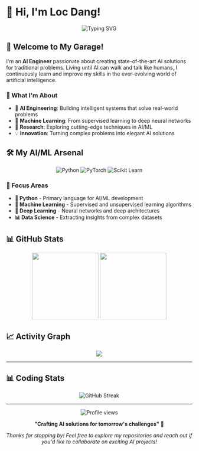# 👋 Hi, I'm Loc Dang!

<div align="center">
  <img src="https://readme-typing-svg.herokuapp.com?font=Fira+Code&pause=1000&color=36BCF7&center=true&vCenter=true&width=435&lines=AI+Engineer+%F0%9F%A4%96;Machine+Learning+Enthusiast+%F0%9F%A7%A0;Problem+Solver+%E2%9A%A1" alt="Typing SVG" />
</div>

## 🚗 Welcome to My Garage!

I'm an **AI Engineer** passionate about creating state-of-the-art AI solutions for traditional problems. Living until AI can walk and talk like humans, I continuously learn and improve my skills in the ever-evolving world of artificial intelligence.

### 🎯 What I'm About

- 🤖 **AI Engineering**: Building intelligent systems that solve real-world problems
- 🧠 **Machine Learning**: From supervised learning to deep neural networks
- 🔬 **Research**: Exploring cutting-edge techniques in AI/ML
- 💡 **Innovation**: Turning complex problems into elegant AI solutions

## 🛠️ My AI/ML Arsenal

<div align="center">

![Python](https://img.shields.io/badge/Python-3776AB?style=for-the-badge&logo=python&logoColor=white)
![PyTorch](https://img.shields.io/badge/PyTorch-EE4C2C?style=for-the-badge&logo=pytorch&logoColor=white)
![Scikit Learn](https://img.shields.io/badge/scikit_learn-F7931E?style=for-the-badge&logo=scikit-learn&logoColor=white)

</div>

### 🎨 Focus Areas

- **🐍 Python** - Primary language for AI/ML development
- **🧠 Machine Learning** - Supervised and unsupervised learning algorithms
- **🔮 Deep Learning** - Neural networks and deep architectures
- **📊 Data Science** - Extracting insights from complex datasets

## 📊 GitHub Stats

<div align="center">
  <img height="180em" src="https://github-readme-stats.vercel.app/api?username=Alice-creator&show_icons=true&theme=tokyonight&include_all_commits=true&count_private=true"/>
  <img height="180em" src="https://github-readme-stats.vercel.app/api/top-langs/?username=Alice-creator&layout=compact&langs_count=7&theme=tokyonight"/>
</div>

## 📈 Activity Graph

<div align="center">
  <img src="https://github-readme-activity-graph.vercel.app/graph?username=Alice-creator&theme=tokyo-night&hide_border=true" />
</div>

---

## 📊 Coding Stats

<div align="center">
  <img src="https://github-readme-streak-stats.herokuapp.com/?user=Alice-creator&theme=tokyonight" alt="GitHub Streak" />
</div>

---

<div align="center">
  <img src="https://komarev.com/ghpvc/?username=Alice-creator&color=blueviolet&style=flat-square&label=Profile+Views" alt="Profile views" />
</div>

<div align="center">

**"Crafting AI solutions for tomorrow's challenges"** 🚀

*Thanks for stopping by! Feel free to explore my repositories and reach out if you'd like to collaborate on exciting AI projects!*

</div>